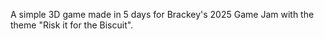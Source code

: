 A simple 3D game made in 5 days for Brackey's 2025 Game Jam with the theme "Risk it for the Biscuit".
